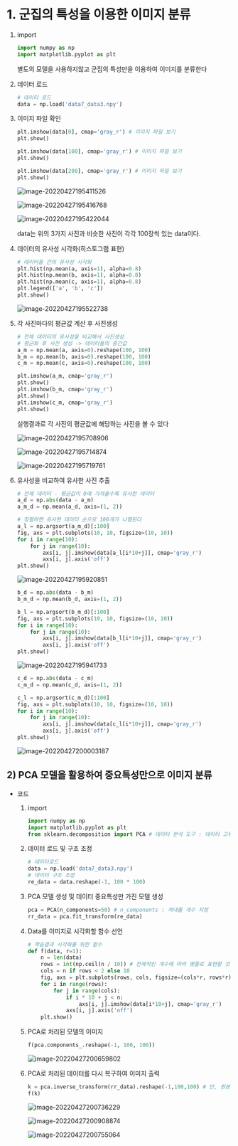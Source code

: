 # 1. 군집의 특성을 이용한 이미지 분류

1. import

   ```python
   import numpy as np
   import matplotlib.pyplot as plt
   ```

   별도의 모델을 사용하지않고 군집의 특성만을 이용하여 이미지를 분류한다

2. 데이터 로드

   ```python
   # 데이터 로드
   data = np.load('data7_data3.npy')
   ```

3. 이미지 파일 확인

   ```python
   plt.imshow(data[0], cmap='gray_r') # 이미지 파일 보기
   plt.show()
   
   plt.imshow(data[100], cmap='gray_r') # 이미지 파일 보기
   plt.show()
   
   plt.imshow(data[200], cmap='gray_r') # 이미지 파일 보기
   plt.show()
   ```

   ![image-20220427195411526](Day22_3.assets/image-20220427195411526.png)

   ![image-20220427195416768](Day22_3.assets/image-20220427195416768.png)

   ![image-20220427195422044](Day22_3.assets/image-20220427195422044.png)

   data는 위의 3가지 사진과 비슷한 사진이 각각 100장씩 있는 data이다.

4. 데이터의 유사성 시각화(히스토그램 표현)

   ```python
   # 데이터들 간의 유사성 시각화
   plt.hist(np.mean(a, axis=1), alpha=0.8)
   plt.hist(np.mean(b, axis=1), alpha=0.8)
   plt.hist(np.mean(c, axis=1), alpha=0.8)
   plt.legend(['a', 'b', 'c'])
   plt.show()
   ```

   ![image-20220427195522738](Day22_3.assets/image-20220427195522738.png)

5. 각 사진마다의 평균값 계산 후 사진생성

   ```python
   # 전체 데이터의 유사성을 비교해서 사진생성
   # 평균화 후 사진 생성 -> 데이터들의 중간값
   a_m = np.mean(a, axis=0).reshape(100, 100)
   b_m = np.mean(b, axis=0).reshape(100, 100)
   c_m = np.mean(c, axis=0).reshape(100, 100)
   
   plt.imshow(a_m, cmap='gray_r')
   plt.show()
   plt.imshow(b_m, cmap='gray_r')
   plt.show()
   plt.imshow(c_m, cmap='gray_r')
   plt.show()
   ```

   실행결과로 각 사진의 평균값에 해당하는 사진을 볼 수 있다

   ![image-20220427195708906](Day22_3.assets/image-20220427195708906.png)

   ![image-20220427195714874](Day22_3.assets/image-20220427195714874.png)

   ![image-20220427195719761](Day22_3.assets/image-20220427195719761.png)

6. 유사성을 비교하여 유사한 사진 추출

   ```python
   # 전체 데이터 - 평균값이 0에 가까울수록 유사한 데이터
   a_d = np.abs(data - a_m)
   a_m_d = np.mean(a_d, axis=(1, 2))
   
   # 정렬하면 유사한 데이터 순으로 100개가 나열된다
   a_l = np.argsort(a_m_d)[:100]
   fig, axs = plt.subplots(10, 10, figsize=(10, 10))
   for i in range(10):
       for j in range(10):
           axs[i, j].imshow(data[a_l[i*10+j]], cmap='gray_r')
           axs[i, j].axis('off')
   plt.show()
   ```

   ![image-20220427195920851](Day22_3.assets/image-20220427195920851.png)

   ```python
   b_d = np.abs(data - b_m)
   b_m_d = np.mean(b_d, axis=(1, 2))
   
   b_l = np.argsort(b_m_d)[:100]
   fig, axs = plt.subplots(10, 10, figsize=(10, 10))
   for i in range(10):
       for j in range(10):
           axs[i, j].imshow(data[b_l[i*10+j]], cmap='gray_r')
           axs[i, j].axis('off')
   plt.show()
   ```

   ![image-20220427195941733](Day22_3.assets/image-20220427195941733.png)

   ```python
   c_d = np.abs(data - c_m)
   c_m_d = np.mean(c_d, axis=(1, 2))
   
   c_l = np.argsort(c_m_d)[:100]
   fig, axs = plt.subplots(10, 10, figsize=(10, 10))
   for i in range(10):
       for j in range(10):
           axs[i, j].imshow(data[c_l[i*10+j]], cmap='gray_r')
           axs[i, j].axis('off')
   plt.show()
   ```

   ![image-20220427200003187](Day22_3.assets/image-20220427200003187.png)

   

## 2) PCA 모델을 활용하여 중요특성만으로 이미지 분류

- 코드

  1. import

     ```python
     import numpy as np
     import matplotlib.pyplot as plt
     from sklearn.decomposition import PCA # 데이터 분석 도구 : 데이터 고유의 특징 말고는 제거
     ```

  2. 데이터 로드 및 구조 조정

     ```python
     # 데이터로드
     data = np.load('data7_data3.npy')
     # 데이터 구조 조정
     re_data = data.reshape(-1, 100 * 100)
     ```

  3. PCA 모델 생성 및 데이터 중요특성만 가진 모델 생성

     ```python
     pca = PCA(n_components=50) # n_components : 꺼내올 개수 지정
     rr_data = pca.fit_transform(re_data)
     ```

  4. Data를 이미지로 시각화할 함수 선언

     ```python
     # 학습결과 시각화를 위한 함수
     def f(data, r=1):
         n = len(data)
         rows = int(np.ceil(n / 10)) # 전체적인 개수에 따라 몇줄로 표현할 것인지 설정
         cols = n if rows < 2 else 10
         fig, axs = plt.subplots(rows, cols, figsize=(cols*r, rows*r))
         for i in range(rows):
             for j in range(cols):
                 if i * 10 + j < n:
                     axs[i, j].imshow(data[i*10+j], cmap='gray_r')
                 axs[i, j].axis('off')
         plt.show()
     ```

  5. PCA로 처리된 모델의 이미지

     ```python
     f(pca.components_.reshape(-1, 100, 100))
     ```

     ![image-20220427200659802](Day22_3.assets/image-20220427200659802.png)

  6. PCA로 처리된 데이터를 다시 복구하여 이미지 출력

     ```python
     k = pca.inverse_transform(rr_data).reshape(-1,100,100) # 단, 원본과 똑같지는 않고 약간 흐릿해진다
     f(k)
     ```

     ![image-20220427200736229](Day22_3.assets/image-20220427200736229.png)

     ![image-20220427200908874](Day22_3.assets/image-20220427200908874.png)

     ![image-20220427200755064](Day22_3.assets/image-20220427200755064.png)

     